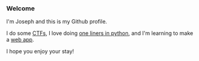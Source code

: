 ### Welcome

I'm Joseph and this is my Github profile.

I do some [CTFs](https://ctftime.org/team/138100), I love doing [one liners in python](https://github.com/jlsajfj/one-lyne), and I'm learning to make a [web app](https://github.com/jlsajfj/ellie-and-edward).

<!--[Check out my portfolio!](https://github.com/jlsajfj/Portfolio)-->

I hope you enjoy your stay!

<!-- *I'm on a bit of a coding hiatus for a bit, while I figure out what I want to do in life.* -->
<!-- I figured it out- software it is -->
<!--
**jlsajfj/jlsajfj** is a ✨ _special_ ✨ repository because its `README.md` (this file) appears on your GitHub profile.

Here are some ideas to get you started:

- 🔭 I’m currently working on ...
- 🌱 I’m currently learning ...
- 👯 I’m looking to collaborate on ...
- 🤔 I’m looking for help with ...
- 💬 Ask me about ...
- 📫 How to reach me: ...
- 😄 Pronouns: ...
- ⚡ Fun fact: ...
-->
